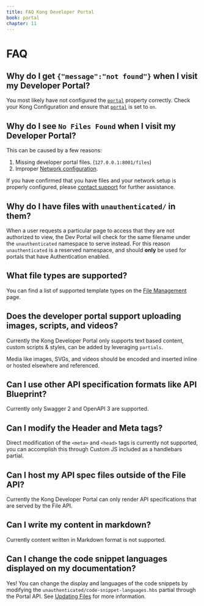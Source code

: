 ```yaml
---
title: FAQ Kong Developer Portal
book: portal
chapter: 11
---
```


# FAQ

## Why do I get `{"message":"not found"}` when I visit my Developer Portal?

You most likely have not configured the [`portal`][property_portal]
property correctly. Check your Kong Configuration and ensure that [`portal`][property_portal]
is set to `on`.

## Why do I see `No Files Found` when I visit my Developer Portal?

This can be caused by a few reasons:

1. Missing developer portal files. (`127.0.0.1:8001/files`)
1. Improper [Network configuration][configuration_network].

If you have confirmed that you have files and your network setup is properly
configured, please [contact support](mailto:support@konghq.com) for further assistance.

## Why do I have files with `unauthenticated/` in them?

When a user requests a particular page to access that they are not authorized to
view, the Dev Portal will check for the same filename under the `unauthenticated`
namespace to serve instead. For this reason `unauthenticated` is a reserved
namespace, and should **only** be used for portals that have Authentication
enabled.

## What file types are supported?

You can find a list of supported template types on the
[File Management][file_types] page.

## Does the developer portal support uploading images, scripts, and videos?

Currently the Kong Developer Portal only supports text based content, custom
scripts &amp; styles, can be added by leveraging `partials`.

Media like images, SVGs, and videos should be encoded and inserted inline or
hosted elsewhere and referenced.

## Can I use other API specification formats like API Blueprint?

Currently only Swagger 2 and OpenAPI 3 are supported.

## Can I modify the Header and Meta tags?

Direct modification of the `<meta>` and `<head>` tags is currently not supported,
you can accomplish this through Custom JS included as a handlebars partial.

## Can I host my API spec files outside of the File API?

Currently the Kong Developer Portal can only render API specifications that are
served by the File API.

## Can I write my content in markdown?

Currently content written in Markdown format is not supported.

## Can I change the code snippet languages displayed on my documentation?

Yes! You can change the display and languages of the code snippets by modifying
the `unauthenticated/code-snippet-languages.hbs` partial through the Portal API.
See [Updating Files][file_updating] for more information.

[file_types]: /enterprise/{{page.kong_version}}/developer-portal/file-management#file-types
[file_updating]: /enterprise/{{page.kong_version}}/developer-portal/file-management/#updating-files
[property_portal]: /enterprise/{{page.kong_version}}/developer-portal/configuration/property-reference#portal
[configuration_network]: /enterprise/{{page.kong_version}}/developer-portal/configuration/networking
